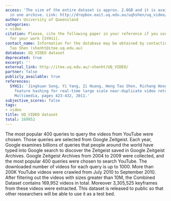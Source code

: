 ```yaml
---
access: 'The size of the entire dataset is approx. 2.8GB and it is available for download
  in one archive. Link: http://dropbox.eait.uq.edu.au/uqhshen/uq_video/'
author: University of Queensland
categories:
- video
citation: Please, cite the following paper in your reference if you use this database
  for your work [SYH11].
contact_name: Information for the database may be obtained by contacting Prof. Heng
  Tao Shen (shenht@itee.uq.edu.au)
database: UQ_VIDEO dataset
deprecated: true
excerpt: ''
external_link: http://itee.uq.edu.au/~shenht/UQ_VIDEO/
partner: false
publicly_available: true
references:
  SYH11: 'Jingkuan Song, Yi Yang, Zi Huang, Heng Tao Shen, Richang Hong: Multiple
    feature hashing for real-time large scale near-duplicate video retrieval. ACM
    Multimedia, pages 423-432, 2011.'
subjective_scores: false
tags:
- video
title: UQ_VIDEO dataset
total: 169952
---
```


The most popular 400 queries to query the videos from YouTube were chosen. Those queries are selected from Google Zeitgeist. Each year, Google examines billions of queries that people around the world have typed into Google search to discover the Zeitgeist saved in Google Zeitgeist Archives. Google Zeitgeist Archives from 2004 to 2009 were collected, and the most popular 400 queries were chosen to search YouTube. The downloaded number of videos for each query is up to 1000. More than 200K YouTube videos were crawled from July 2010 to September 2010. After filtering out the videos with sizes greater than 10M, the Combined Dataset contains 169,952 videos in total. Moreover 3,305,525  keyframes from these videos were extracted. This dataset is released to public so that other researchers will be able to use it as a test bed.